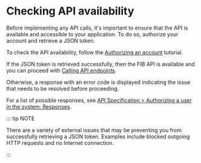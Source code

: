 # Checking API availability

Before implementing any API calls, it's important to ensure that the API is available and accessible to your application. To do so, authorize your account and retrieve a JSON token.

To check the API availability, follow the [Authorizing an account](../tutorials-api/authorizing-an-account.md) tutorial.

If the JSON token is retrieved successfully, then the FIB API is available and you can proceed with [Calling API endpoints](../getting-started/calling-api-endpoints.md).

Otherwise, a response with an error code is displayed indicating the issue that needs to be resolved before proceeding.

For a list of possible responses, see [API Specification > Authorizing a user in the system: Responses](../api-specification/auth-controller/authorizing-a-user-in-the-system.md#responses).

::: tip NOTE

There are a variety of external issues that may be preventing you from successfully retrieving a JSON token. Examples include blocked outgoing HTTP requests and no Internet connection.

:::
